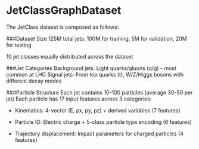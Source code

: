 # JetClassGraphDataset
The JetClass dataset is composed as follows:

###Dataset Size
125M total jets: 100M for training, 5M for validation, 20M for testing

10 jet classes equally distributed across the dataset

###Jet Categories
Background jets: Light quarks/gluons (q/g) - most common at LHC
Signal jets: From top quarks (t), W/Z/Higgs bosons with different decay modes

###Particle Structure
Each jet contains 10-100 particles (average 30-50 per jet)
Each particle has 17 input features across 3 categories:

- Kinematics: 4-vector (E, px, py, pz) + derived variables (7 features)

- Particle ID: Electric charge + 5-class particle type encoding (6 features)

- Trajectory displacement: Impact parameters for charged particles (4 features)
